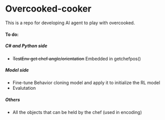 # Overcooked-cooker

This is a repo for developing AI agent to play with overcooked.



#### To do:

##### C# and Python side

- ~~TestEnv get chef angle/orientation~~ Embedded in getchefpos()

##### Model side

- Fine-tune Behavior cloning model and apply it to initialize the RL model 
- Evalutation


##### Others
- All the objects that can be held by the chef (used in encoding)